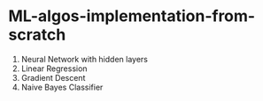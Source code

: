 # ML-algos-implementation-from-scratch
1. Neural Network with hidden layers
2. Linear Regression
3. Gradient Descent
4. Naive Bayes Classifier
